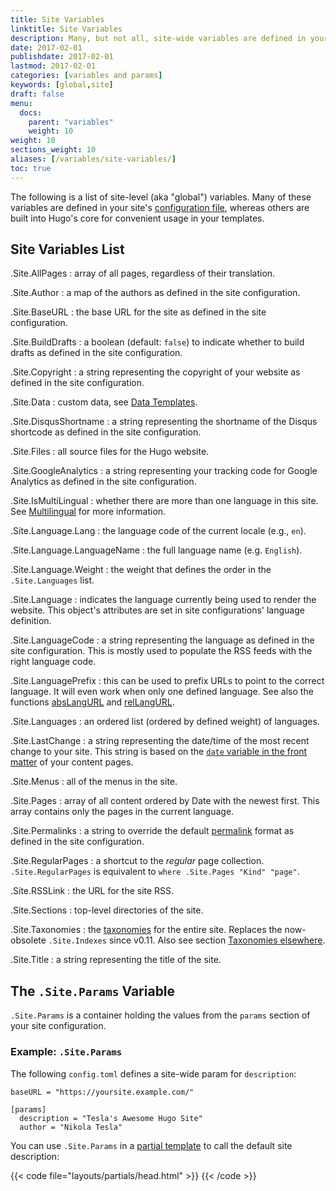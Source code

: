 ```yaml
---
title: Site Variables
linktitle: Site Variables
description: Many, but not all, site-wide variables are defined in your site's configuration. However, Hugo provides a number of built-in variables for convenient access to global values in your templates.
date: 2017-02-01
publishdate: 2017-02-01
lastmod: 2017-02-01
categories: [variables and params]
keywords: [global,site]
draft: false
menu:
  docs:
    parent: "variables"
    weight: 10
weight: 10
sections_weight: 10
aliases: [/variables/site-variables/]
toc: true
---
```


The following is a list of site-level (aka "global") variables. Many of these variables are defined in your site's [configuration file][config], whereas others are built into Hugo's core for convenient usage in your templates.

## Site Variables List

.Site.AllPages
: array of all pages, regardless of their translation.

.Site.Author
: a map of the authors as defined in the site configuration.

.Site.BaseURL
: the base URL for the site as defined in the site configuration.

.Site.BuildDrafts
: a boolean (default: `false`) to indicate whether to build drafts as defined in the site configuration.

.Site.Copyright
: a string representing the copyright of your website as defined in the site configuration.

.Site.Data
: custom data, see [Data Templates](/templates/data-templates/).

.Site.DisqusShortname
: a string representing the shortname of the Disqus shortcode as defined in the site configuration.

.Site.Files
: all source files for the Hugo website.

.Site.GoogleAnalytics
: a string representing your tracking code for Google Analytics as defined in the site configuration.

.Site.IsMultiLingual
: whether there are more than one language in this site. See [Multilingual](/content-management/multilingual/) for more information.

.Site.Language.Lang
: the language code of the current locale (e.g., `en`).

.Site.Language.LanguageName
: the full language name (e.g. `English`).

.Site.Language.Weight
: the weight that defines the order in the `.Site.Languages` list.

.Site.Language
: indicates the language currently being used to render the website. This object's attributes are set in site configurations' language definition.

.Site.LanguageCode
: a string representing the language as defined in the site configuration. This is mostly used to populate the RSS feeds with the right language code.

.Site.LanguagePrefix
: this can be used to prefix URLs to point to the correct language. It will even work when only one defined language. See also the functions [absLangURL](/functions/abslangurl/) and [relLangURL](/functions/rellangurl).

.Site.Languages
: an ordered list (ordered by defined weight) of languages.

.Site.LastChange
: a string representing the date/time of the most recent change to your site. This string is based on the [`date` variable in the front matter](/content-management/front-matter) of your content pages.

.Site.Menus
: all of the menus in the site.

.Site.Pages
: array of all content ordered by Date with the newest first. This array contains only the pages in the current language.

.Site.Permalinks
: a string to override the default [permalink](/content-management/urls/) format as defined in the site configuration.

.Site.RegularPages
: a shortcut to the *regular* page collection. `.Site.RegularPages` is equivalent to `where .Site.Pages "Kind" "page"`.

.Site.RSSLink
: the URL for the site RSS.

.Site.Sections
: top-level directories of the site.

.Site.Taxonomies
: the [taxonomies](/taxonomies/usage/) for the entire site.  Replaces the now-obsolete `.Site.Indexes` since v0.11. Also see section [Taxonomies elsewhere](#taxonomies-elsewhere).

.Site.Title
: a string representing the title of the site.

## The `.Site.Params` Variable

`.Site.Params` is a container holding the values from the `params` section of your site configuration.

### Example: `.Site.Params`

The following `config.toml` defines a site-wide param for `description`:

```
baseURL = "https://yoursite.example.com/"

[params]
  description = "Tesla's Awesome Hugo Site"
  author = "Nikola Tesla"
```

You can use `.Site.Params` in a [partial template](/templates/partials/) to call the default site description:

{{< code file="layouts/partials/head.html" >}}
<meta name="description" content="{{if .IsHome}}{{ $.Site.Params.description }}{{else}}{{.Description}}{{end}}" />
{{< /code >}}

[config]: /getting-started/configuration/